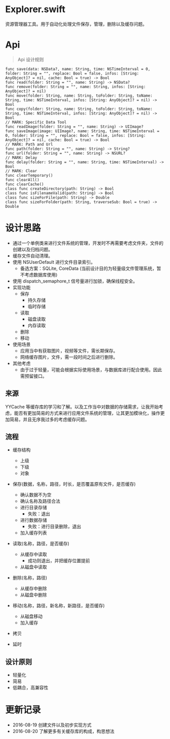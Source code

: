 
# Explorer.swift

资源管理器工具。用于自动化处理文件保存，管理，删除以及缓存问题。

# Api

> Api 设计规则
> 
> 

    func save(data: NSData?, name: String, time: NSTimeInterval = 0, folder: String = "", replace: Bool = false, infos: [String: AnyObject]? = nil, cache: Bool = true) -> Bool
    func read(folder: String = "", name: String) -> NSData?
    func remove(folder: String = "", name: String, infos: [String: AnyObject]? = nil)
    func move(folder: String, name: String, toFolder: String, toName: String, time: NSTimeInterval, infos: [String: AnyObject]? = nil) -> Bool
    func copy(folder: String, name: String, toFolder: String, toName: String, time: NSTimeInterval, infos: [String: AnyObject]? = nil) -> Bool
    // MARK: Specific Data Tool
    func readImage(folder: String = "", name: String) -> UIImage?
    func saveImage(image: UIImage?, name: String, time: NSTimeInterval = 0, folder: String = "", replace: Bool = false, infos: [String: AnyObject]? = nil, cache: Bool = true) -> Bool
    // MARK: Path and Url
    func path(folder: String = "", name: String) -> String?
    func url(folder: String = "", name: String) -> NSURL?
    // MARK: Delay
    func delay(folder: String = "", name: String, time: NSTimeInterval) -> Bool
    // MARK: Clear
    func clearTemporary()
    func clearAll()
    func clearCache()
    class func createDirectory(path: String) -> Bool
    class func isFilenameValid(path: String) -> Bool
    class func sizeForFile(path: String) -> Double
    class func sizeForFolder(path: String, traverseSub: Bool = true) -> Double


# 设计思路

* 通过一个单例类来进行文件系统的管理，开发时不再需要考虑文件夹，文件的创建以及归档问题。
* 缓存文件自动清理。
* 使用 NSUserDefault 进行文件目录索引。
    * 备选方案：SQLite, CoreData (当前设计目的为轻量级文件管理系统，暂不考虑数据库使用)
* 使用 dispatch_semaphore_t 信号量进行加锁，确保线程安全。
* 实现功能
    * 保存
        * 持久存储
        * 临时存储
    * 读取
        * 磁盘读取
        * 内存读取
    * 删除
    * 移动
* 使用场景
    * 应用当中有获取图片，视频等文件，需长期保存。
    * 网络缓存图片，文件，需一段时间之后进行删除。
* 其他考虑
    * 由于过于轻量，可能会根据实际使用场景，与数据库进行配合使用。因此需预留接口。

## 来源

YYCache 等缓存库的学习和了解。以及工作当中对数据的存储需求，让我开始考虑，能否有更加简易的方式来进行应用文件系统的管理，让其更加模块化，操作更加简易，并且无序我过多的考虑缓存问题。

## 流程

* 缓存结构
    * 上级
    * 下级
    * 对象

* 保存(数据，名称，路径，时长，是否覆盖原有文件，是否缓存)
    * 确认数据不为空
    * 确认名称及路径合法
    * 进行目录存储
        * 失败：退出
    * 进行数据存储
        * 失败：进行目录删除，退出
    * 加入缓存列表

* 读取(名称，路径，是否缓存)
    * 从缓存中读取
        * 成功则退出，并把缓存位置提前
    * 从磁盘中读取

* 删除(名称，路径)
    * 从缓存中删除
    * 从磁盘中删除

* 移动(名称，路径，新名称，新路径，是否缓存)
    * 从磁盘移动
    * 加入缓存

* 拷贝

* 延时

## 设计原则

* 轻量化
* 简易
* 低耦合，高兼容性

# 更新记录

* 2016-08-19 创建文件以及初步实现方式
* 2016-08-20 了解更多有关缓存库的构成，构思想法

